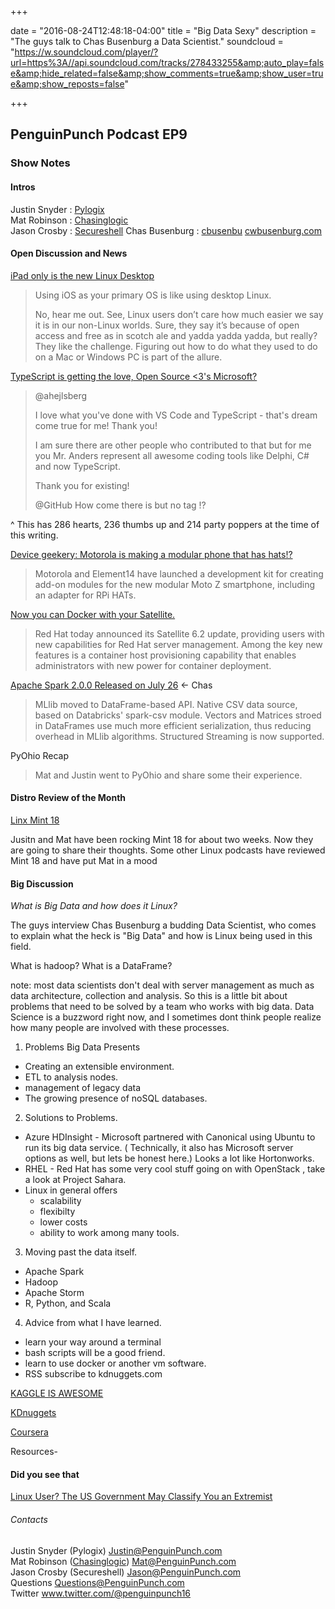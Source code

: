 +++

date = "2016-08-24T12:48:18-04:00"
title = "Big Data Sexy"
description = "The guys talk to Chas Busenburg a Data Scientist."
soundcloud = "https://w.soundcloud.com/player/?url=https%3A//api.soundcloud.com/tracks/278433255&amp;auto_play=false&amp;hide_related=false&amp;show_comments=true&amp;show_user=true&amp;show_reposts=false"

+++

##  PenguinPunch Podcast EP9

### Show Notes

#### Intros

Justin Snyder : [Pylogix](https://twiter.com/pylogix)  
Mat Robinson : [Chasinglogic](https://twitter.com/chasinglogic)  
Jason Crosby : [Secureshell](https://twitter.com/SecureshellV2)
Chas Busenburg : [cbusenbu](https://twitter.com/cbusenbu) [cwbusenburg.com](http://www.cwbusenburg.com)


#### Open Discussion and News

[iPad only is the new Linux Desktop](https://medium.com/@chipotlecoyote/ipad-only-is-the-new-desktop-linux-de88b61b6d99#.wo6ped6wk)

> Using iOS as your primary OS is like using desktop Linux.
> 
> No, hear me out. See, Linux users don’t care how much easier we say it is in our non-Linux worlds. Sure, they say it’s because of open access and free as in scotch ale and yadda yadda yadda, but really? They like the challenge. Figuring out how to do what they used to do on a Mac or Windows PC is part of the allure.

[TypeScript is getting the love, Open Source <3's Microsoft?](https://github.com/Microsoft/TypeScript/issues/10011)

> @ahejlsberg
>
> I love what you've done with VS Code and TypeScript - that's dream come true for me! Thank you!
>
> I am sure there are other people who contributed to that but for me you Mr. Anders represent all awesome coding tools like Delphi, C# and now TypeScript.
>
> Thank you for existing!
>
> @GitHub How come there is <!-- BUG: --> but no <!-- LOVE: --> tag !?

^ This has 286 hearts, 236 thumbs up and 214 party poppers at the time of this writing.

[Device geekery: Motorola is making a modular phone that has hats!?](http://hackerboards.com/modular-moto-z-android-phone-supports-diy-and-rpi-hat-add-ons/)

>Motorola and Element14 have launched a development kit for creating add-on modules for the new modular Moto Z smartphone, including an adapter for RPi HATs.

[Now you can Docker with your Satellite.](http://www.serverwatch.com/server-news/red-hat-satellite-6.2-add-docker-deployment.html)

>Red Hat today announced its Satellite 6.2 update, providing users with new capabilities for Red Hat server management. Among the key new features is a container host provisioning capability that enables administrators with new power for container deployment.

[Apache Spark 2.0.0 Released on July 26](http://spark.apache.org/releases/spark-release-2-0-0.html) <- Chas

> MLlib moved to DataFrame-based API.
> Native CSV data source, based on Databricks' spark-csv module.
> Vectors and Matrices stroed in DataFrames use much more efficient serialization, thus reducing overhead in MLlib algorithms.
> Structured Streaming is now supported.

PyOhio Recap

> Mat and Justin went to PyOhio and share some their experience.

#### Distro Review of the Month

[Linx Mint 18](https://www.linuxmint.com/)

Jusitn and Mat have been rocking Mint 18 for about two weeks. Now they are going to share their thoughts.  Some other Linux podcasts have reviewed Mint 18 and have put Mat in a mood

#### Big Discussion

*What is Big Data and how does it Linux?*

The guys interview Chas Busenburg a budding Data Scientist, who comes to explain what the heck is "Big Data" and how is Linux being used in this field.

What is hadoop?
What is a DataFrame?

note: most data scientists don't deal with server management as much as data architecture, collection and analysis. So this is a little bit about problems that need to be solved by a team who works with big data. Data Science is a buzzword right now, and I sometimes dont think people realize how many people are involved with these processes.
1. Problems Big Data Presents
 * Creating an extensible environment.
 * ETL to analysis nodes.
 * management of legacy data
 * The growing presence of noSQL databases.
2. Solutions to Problems.
 * Azure HDInsight - Microsoft partnered with Canonical using Ubuntu to run its big data service. ( Technically, it also has Microsoft server options as well, but lets be honest here.) Looks a lot like Hortonworks.
* RHEL - Red Hat has some very cool stuff going on with OpenStack , take a look at Project Sahara.
* Linux in general offers 
  * scalability
  * flexibilty
  * lower costs
  * ability to work among many tools.
  

3. Moving past the data itself.
 * Apache Spark
 * Hadoop
 * Apache Storm
 * R, Python, and Scala

4. Advice from what I have learned.
 * learn your way around a terminal
 * bash scripts will be a good friend.
 * learn to use docker or another vm software.
 * RSS subscribe to kdnuggets.com

[KAGGLE IS AWESOME](https://kaggle.com/)

[KDnuggets](https://kdnuggets.com/)

[Coursera](https://coursera.org/)

Resources-


#### Did you see that
[Linux User? The US Government May Classify You an Extremist](https://cointelegraph.com/news/linux-user-the-us-government-may-classify-you-an-extremist)

###### Contacts
Justin Snyder (Pylogix) Justin@PenguinPunch.com  
Mat Robinson ([Chasinglogic](https://twitter.com/chasinglogic)) Mat@PenguinPunch.com  
Jason Crosby (Secureshell) Jason@PenguinPunch.com  
Questions Questions@PenguinPunch.com  
Twitter www.twitter.com/@penguinpunch16
